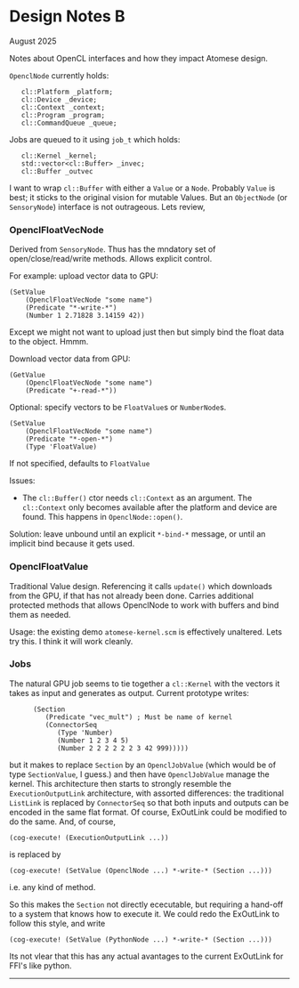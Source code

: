 Design Notes B
==============
August 2025

Notes about OpenCL interfaces and how they impact Atomese design.

`OpenclNode` currently holds:
```
   cl::Platform _platform;
   cl::Device _device;
   cl::Context _context;
   cl::Program _program;
   cl::CommandQueue _queue;
```
Jobs are queued to it using `job_t` which holds:
```
   cl::Kernel _kernel;
   std::vector<cl::Buffer> _invec;
   cl::Buffer _outvec
```

I want to wrap `cl::Buffer` with either a `Value` or a `Node`. Probably
`Value` is best; it sticks to the original vision for mutable Values.
But an `ObjectNode` (or `SensoryNode`) interface is not outrageous.
Lets review,


### OpenclFloatVecNode
Derived from `SensoryNode`. Thus has the mndatory set of
open/close/read/write methods.  Allows explicit control.

For example: upload vector data to GPU:
```
(SetValue
	(OpenclFloatVecNode "some name")
	(Predicate "*-write-*")
	(Number 1 2.71828 3.14159 42))
```
Except we might not want to upload just then but simply bind the
float data to the object. Hmmm.

Download vector data from GPU:
```
(GetValue
	(OpenclFloatVecNode "some name")
	(Predicate "+-read-*"))
```
Optional: specify vectors to be `FloatValue`s or `NumberNode`s.
```
(SetValue
	(OpenclFloatVecNode "some name")
	(Predicate "*-open-*")
	(Type 'FloatValue)
```
If not specified, defaults to `FloatValue`

Issues:
* The `cl::Buffer()` ctor needs `cl::Context` as an argument. The
  `cl::Context` only becomes available after the platform and device
   are found. This happens in `OpenclNode::open()`.

Solution: leave unbound until an explicit `*-bind-*` message, or until
an implicit bind because it gets used.

### OpenclFloatValue
Traditional Value design. Referencing it calls `update()` which
downloads from the GPU, if that has not already been done. Carries
additional protected methods that allows OpenclNode to work with
buffers and bind them as needed.

Usage: the existing demo `atomese-kernel.scm` is effectively unaltered.
Lets try this. I think it will work cleanly.

### Jobs
The natural GPU job seems to tie together a `cl::Kernel`	with the
vectors it takes as input and generates as output. Current prototype
writes:
```
      (Section
         (Predicate "vec_mult") ; Must be name of kernel
         (ConnectorSeq
            (Type 'Number)
            (Number 1 2 3 4 5)
            (Number 2 2 2 2 2 2 3 42 999)))))
```
but it makes to replace `Section` by an `OpenclJobValue` (which would
be of type `SectionValue`, I guess.) and then have `OpenclJobValue`
manage the kernel.  This architecture then starts to strongly resemble
the `ExecutionOutputLink` architecture, with assorted differences:
the traditional `ListLink` is replaced by `ConnectorSeq` so that
both inputs and outputs can be encoded in the same flat format.
Of course, ExOutLink could be modified to do the same. And, of course,
```
(cog-execute! (ExecutionOutputLink ...))
```
is replaced by
```
(cog-execute! (SetValue (OpenclNode ...) *-write-* (Section ...)))
```
i.e. any kind of method.

So this makes the `Section` not directly ececutable, but requiring
a hand-off to a system that knows how to execute it. We could redo
the ExOutLink to follow this style, and write
```
(cog-execute! (SetValue (PythonNode ...) *-write-* (Section ...)))
```
Its not vlear that this has any actual avantages to the current
ExOutLink for FFI's like python.

-------
